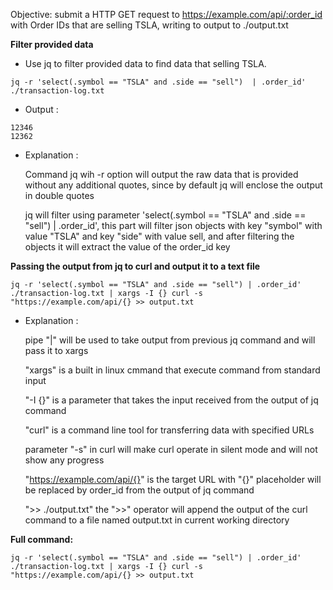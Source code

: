 Objective: submit a HTTP GET request to https://example.com/api/:order_id with Order IDs that are selling TSLA, writing to output to ./output.txt

**Filter provided data**
- Use jq to filter provided data to find data that selling TSLA.

```
jq -r 'select(.symbol == "TSLA" and .side == "sell")  | .order_id' ./transaction-log.txt 
```
- Output : 
```
12346
12362
```
- Explanation : 
  
  Command jq wih -r option will output the raw data that is provided without any additional quotes, since by default jq will enclose the output in double quotes
  
  jq will filter using parameter 'select(.symbol == "TSLA" and .side == "sell")  | .order_id', this part will filter json objects with  key "symbol" with value "TSLA" and  key "side" with value sell, and after filtering the objects it will extract the value of the order_id key


**Passing the output from jq to curl and output it to a text file**
```
jq -r 'select(.symbol == "TSLA" and .side == "sell") | .order_id' ./transaction-log.txt | xargs -I {} curl -s "https://example.com/api/{} >> output.txt 
```
- Explanation : 
  
  pipe "|" will be used to take output from previous jq command and will pass it to xargs

  "xargs" is a built in linux cmmand that execute command from standard input

  "-I {}" is a parameter that takes the input received from the output of jq command

  "curl" is a command line tool for transferring data with specified URLs
  
  parameter "-s" in curl will make curl operate in silent mode and will not show any progress

  "https://example.com/api/{}" is the target URL with "{}" placeholder will be replaced by order_id from the output of jq command

  ">> ./output.txt" the ">>" operator will append the output of the curl command to a file named output.txt in current working directory

**Full command:**
```
jq -r 'select(.symbol == "TSLA" and .side == "sell") | .order_id' ./transaction-log.txt | xargs -I {} curl -s "https://example.com/api/{} >> output.txt
```